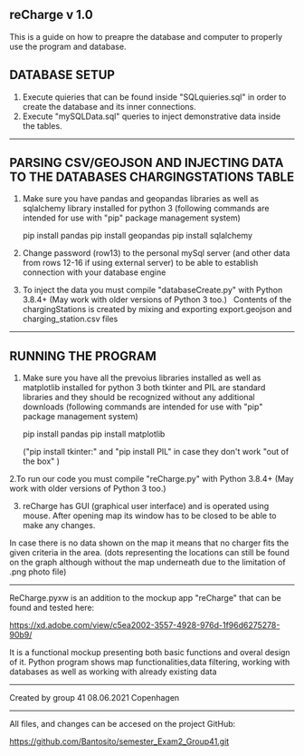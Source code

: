 reCharge v 1.0
------------------------------------------------------------------------------------

This is a guide on how to preapre the database and computer to properly use the program and database.

DATABASE SETUP
---------------------------------------------------------------------------------
1. Execute quieries that can be found inside "SQLquieries.sql" in order to create the database and its inner connections. 
2. Execute "mySQLData.sql" queries to inject demonstrative data inside the tables.

- - - - - - - - - - - - - - - - - - - - - - - - - - - - - - - - - - - - - - - - - - - 

PARSING CSV/GEOJSON AND INJECTING DATA TO THE DATABASES CHARGINGSTATIONS TABLE
---------------------------------------------------------------------------------
1. Make sure you have pandas and geopandas libraries as well as sqlalchemy library installed for python 3 
 (following commands are intended for use with "pip" package management system)

	pip install pandas
	pip install geopandas
	pip install sqlalchemy

2. Change password (row13) to the personal mySql server (and other data from rows 12-16 if using external server) to be able to establish connection with your database engine

3. To inject the data you must compile "databaseCreate.py" with Python 3.8.4+
   (May work with older versions of Python 3 too.)
  
Contents of the chargingStations is created by mixing and exporting export.geojson and charging_station.csv files
- - - - - - - - - - - - - - - - - - - - - - - - - - - - - - - - - - - - - - - - - - - 

RUNNING THE PROGRAM
-----------------------------------------------------------------------------------
1. Make sure you have all the prevoius libraries installed as well as matplotlib installed for python 3 
	both tkinter and PIL are standard libraries and they should be recognized without any additional downloads
 (following commands are intended for use with "pip" package management system)

	pip install pandas
	pip install matplotlib

	("pip install tkinter:" and "pip install PIL" in case they don't work "out of the box" )
	

2.To run our code you must compile "reCharge.py" with Python 3.8.4+
   (May work with older versions of Python 3 too.)

3. reCharge has GUI (graphical user interface) and is operated using mouse. 
	After opening map its window has to be closed to be able to make any changes.

In case there is no data shown on the map it means that no charger fits the given criteria in the area.
(dots representing the locations can still be found on the graph although without the map underneath due to the limitation of .png photo file)
- - - - - - - - - - - - - - - - - - - - - - - - - - - - - - - - - - - - - - - - - - - 
ReCharge.pyxw is an addition to the mockup app "reCharge" that can be found and tested here:

https://xd.adobe.com/view/c5ea2002-3557-4928-976d-1f96d6275278-90b9/

It is a functional mockup presenting both basic functions and overal design of it.
Python program shows map functionalities,data filtering, working with databases as well as working with already existing data
- - - - - - - - - - - - - - - - - - - - - - - - - - - - - - - - - - - - - - - - - - - 

Created by group 41
08.06.2021
Copenhagen

-----------------------------------------------------------------------------------

All files, and changes can be accesed on the project GitHub:

https://github.com/Bantosito/semester_Exam2_Group41.git